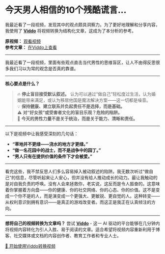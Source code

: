 # 今天男人相信的10个残酷谎言...

我最近看了一段视频，发现其中的观点颇具洞察力。为了更好地理解和分享内容，我使用了 **[Viddo](https://viddo.pro/)** 将视频转换为结构化文章，这成为了本分析的参考。

**原视频：** [观看视频](https://www.youtube.com/watch?v=x4ZjprTuBS0)  
**参考文章：** [在Viddo上查看](https://viddo.pro/zh/video-result/41d06ccc-a870-415e-a861-2c53645af23b)

---

我最近看了一段视频，里面有些观点直击当代男性的思维盲区，让人不由得反思很多我们习以为常的观念是否真的靠谱。

---

**核心要点是什么？**  
> 🔥 **停止盲目接受默认叙述。** 认为可以通过“做自己”轻松度过生活，认为婚姻能带来满足，或认为移居他国是魔法解决方案——这一切都是噪音。  
> 💡 **保持健康、建立联系并负起责任不是选择，而是基础。**  
> ⚠️ **对“好女孩”或受害者文化的盲目乐观？危险的陷阱。**  
> 🧠 **今天的男性力量不是关于统治，而是关于能力、清晰和责任。**

---

以下是视频中让我感受深刻的几句话：

- **“草地并不更绿——浇水的地方才更绿。”**  
- **“做一名花园中的战士，而不是战争中的园丁。”**  
- **“男人只有在提供价值的条件下才会被爱。”**

---

看完这些，我不禁反思人们多么容易掉入被动叙述的陷阱。我无数次听过“做自己”的信息，尽管听起来让人安心，但并没有给人推动成长的动力。最让我触动的是对自我负责的呼唤。没有人会来拯救你，老实说，这反而是令人振奋的。这意味着你掌握着方向盘——你的健康、你的社交网络、你的心态、你的价值。这不是变成一个你不是的人，而是演变成一个更强大、更敏锐、更自觉的人。这种转变——从权利意识到拥有意识——是真正的游戏改变者。而这正是我正在认真倾注的方向。

---

**想将自己的视频转换为文章吗？** 尝试 **[Viddo](https://viddo.pro/)** - 这一 AI 驱动的平台能够在几分钟内将视频内容转化为引人入胜、易于阅读的文章。适合希望将视频内容重新利用于博客、社交媒体或文档的内容创作者、教育工作者和专业人士。

[🚀 开始使用Viddo转换视频](https://viddo.pro/)